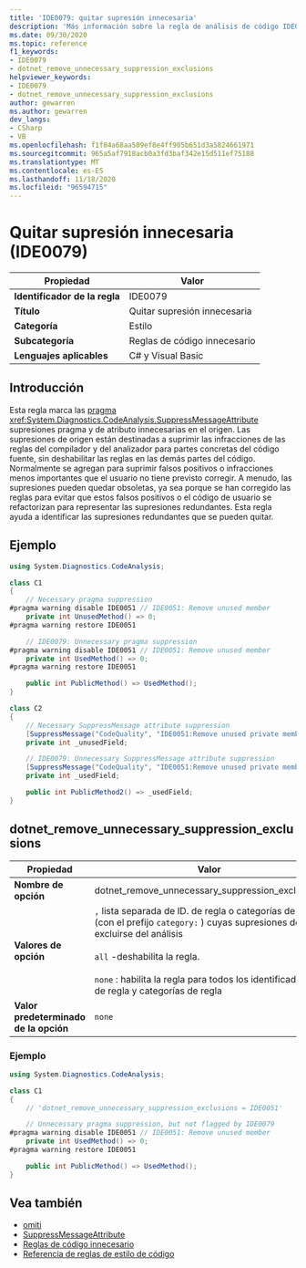 ```yaml
---
title: 'IDE0079: quitar supresión innecesaria'
description: 'Más información sobre la regla de análisis de código IDE0079: quitar la supresión innecesaria'
ms.date: 09/30/2020
ms.topic: reference
f1_keywords:
- IDE0079
- dotnet_remove_unnecessary_suppression_exclusions
helpviewer_keywords:
- IDE0079
- dotnet_remove_unnecessary_suppression_exclusions
author: gewarren
ms.author: gewarren
dev_langs:
- CSharp
- VB
ms.openlocfilehash: f1f84a68aa509ef8e4ff905b651d3a5824661971
ms.sourcegitcommit: 965a5af7918acb0a3fd3baf342e15d511ef75188
ms.translationtype: MT
ms.contentlocale: es-ES
ms.lasthandoff: 11/18/2020
ms.locfileid: "96594715"
---
```

# <a name="remove-unnecessary-suppression-ide0079"></a>Quitar supresión innecesaria (IDE0079)

|Propiedad|Valor|
|-|-|
| **Identificador de la regla** | IDE0079 |
| **Título** | Quitar supresión innecesaria |
| **Categoría** | Estilo |
| **Subcategoría** | Reglas de código innecesario |
| **Lenguajes aplicables** | C# y Visual Basic |

## <a name="overview"></a>Introducción

Esta regla marca las [pragma](../../../csharp/language-reference/preprocessor-directives/preprocessor-pragma-warning.md) <xref:System.Diagnostics.CodeAnalysis.SuppressMessageAttribute> supresiones pragma y de atributo innecesarias en el origen. Las supresiones de origen están destinadas a suprimir las infracciones de las reglas del compilador y del analizador para partes concretas del código fuente, sin deshabilitar las reglas en las demás partes del código. Normalmente se agregan para suprimir falsos positivos o infracciones menos importantes que el usuario no tiene previsto corregir. A menudo, las supresiones pueden quedar obsoletas, ya sea porque se han corregido las reglas para evitar que estos falsos positivos o el código de usuario se refactorizan para representar las supresiones redundantes. Esta regla ayuda a identificar las supresiones redundantes que se pueden quitar.

## <a name="example"></a>Ejemplo

```csharp
using System.Diagnostics.CodeAnalysis;

class C1
{
    // Necessary pragma suppression
#pragma warning disable IDE0051 // IDE0051: Remove unused member
    private int UnusedMethod() => 0;
#pragma warning restore IDE0051

    // IDE0079: Unnecessary pragma suppression
#pragma warning disable IDE0051 // IDE0051: Remove unused member
    private int UsedMethod() => 0;
#pragma warning restore IDE0051

    public int PublicMethod() => UsedMethod();
}

class C2
{
    // Necessary SuppressMessage attribute suppression
    [SuppressMessage("CodeQuality", "IDE0051:Remove unused private members", Justification = "<Pending>")]
    private int _unusedField;

    // IDE0079: Unnecessary SuppressMessage attribute suppression
    [SuppressMessage("CodeQuality", "IDE0051:Remove unused private members", Justification = "<Pending>")]
    private int _usedField;

    public int PublicMethod2() => _usedField;
}
```

## <a name="dotnet_remove_unnecessary_suppression_exclusions"></a>dotnet_remove_unnecessary_suppression_exclusions

|Propiedad|Valor|
|-|-|
| **Nombre de opción** | dotnet_remove_unnecessary_suppression_exclusions
| **Valores de opción** | `,` lista separada de ID. de regla o categorías de reglas (con el prefijo `category:` ) cuyas supresiones deben excluirse del análisis<br /><br />`all` -deshabilita la regla.<br /><br />`none` : habilita la regla para todos los identificadores de regla y categorías de regla |
| **Valor predeterminado de la opción** | `none` |

### <a name="example"></a>Ejemplo

```csharp
using System.Diagnostics.CodeAnalysis;

class C1
{
    // 'dotnet_remove_unnecessary_suppression_exclusions = IDE0051'

    // Unnecessary pragma suppression, but not flagged by IDE0079
#pragma warning disable IDE0051 // IDE0051: Remove unused member
    private int UsedMethod() => 0;
#pragma warning restore IDE0051

    public int PublicMethod() => UsedMethod();
}
```

## <a name="see-also"></a>Vea también

- [omiti](../../../csharp/language-reference/preprocessor-directives/preprocessor-pragma-warning.md)
- [SuppressMessageAttribute](/dotnet/api/system.diagnostics.codeanalysis.suppressmessageattribute.md)
- [Reglas de código innecesario](unnecessary-code-rules.md)
- [Referencia de reglas de estilo de código](index.md)
